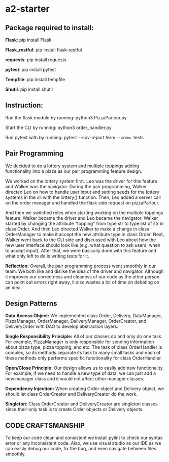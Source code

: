 # a2-starter

## Package required to install:

**Flask**: pip install Flask

**Flask_restful**: pip install flask-restful

**requests**: pip install requests

**pytest**: pip install pytest

**Tempfile**: pip install tempfile

**Shutil**: pip install shutil

## Instruction:

Run the flask module by running: python3 PizzaParlour.py

Start the CLI by running: python3 order_handler.py

Run pytest with by running: pytest --cov-report term --cov=. tests
 
## Pair Programming

We decided to do a lottery system and multiple toppings adding functionality into a pizza as our pair programming feature design.

We worked on the lottery system first. Leo was the driver for this feature and Walker was the navigator. During the pair programming, Walker directed Leo on how to handle user input and setting seeds for the lottery systems in the cli with the lottery() function. Then, Leo added a server call on the order manager and handled the flask side request on pizzaParlour. 

And then we switched roles when starting working on the multiple toppings feature: Walker became the driver and Leo became the navigator. Walker started by changing the attribute “topping” from type str to type list of str in class Order. And then Leo directed Walker to make a change in class OrderManager to make it accept the new attribute type in class Order. Next, Walker went back to the CLI side and discussed with Leo about how the new user interface should look like (e.g. what question to ask users, when to accept input). After that, we were basically done with this feature and what only left to do is writing tests for it.

**Reflection:**
Overall, the pair programming process went smoothly in our team. We both like and dislike the idea of the driver and navigator. Although it improves our correctness and cleaness of our code as the other person can point out errors right away, it also wastes a lot of time on debating on an idea.
 
## Design Patterns

**Data Access Object:**
We implemented class Order, Delivery, DataManager, PizzaManager, OrderManager, DeliveryManager,  OrderCreator, and DeliveryOrder with DAO to develop abstraction layers.

**Single Responsibility Principle:**
All of our classes do and only do one task. For example, PizzaManager is only responsible for sending information about pizza type, pizza topping, and etc. The task of class OrderHandler is complex, so its methods separate its task to many small tasks and each of these methods only performs specific functionality for class OrderHandler.

**Open/Close Principle:**
Our design allows us to easily add new functionality. For example, if we need to handle a new type of data, we can just add a new manager class and it would not affect other manager classes.

**Dependency Injection:**
When creating Order object and Delivery object, we should let class OrderCreator and DeliveryCreator do the work.

**Singleton:**
Class OrderCreator and DeliveryCreator are singleton classes since their only task is to create Order objects or Delivery objects.

## CODE CRAFTSMANSHIP
To keep our code clean and consistent we install pylint to check our syntax error or any inconsistent code. Also, we use visual studio as our IDE as we can easily debug our code, fix the bug, and even navigate between files smoothly.
